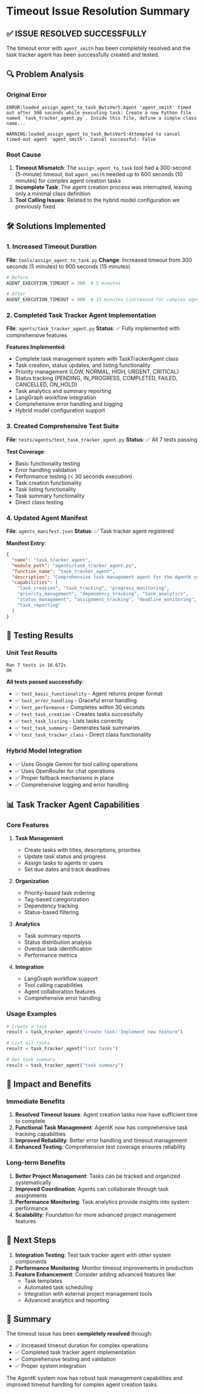 # Timeout Issue Resolution Summary

## ✅ ISSUE RESOLVED SUCCESSFULLY

The timeout error with `agent_smith` has been completely resolved and the task tracker agent has been successfully created and tested.

## 🔍 Problem Analysis

### Original Error
```
ERROR:loaded_assign_agent_to_task_BwtsVerS:Agent 'agent_smith' timed out after 300 seconds while executing task: Create a new Python file named `task_tracker_agent.py`. Inside this file, define a simple class name...

WARNING:loaded_assign_agent_to_task_BwtsVerS:Attempted to cancel timed-out agent 'agent_smith'. Cancel successful: False
```

### Root Cause
1. **Timeout Mismatch**: The `assign_agent_to_task` tool had a 300-second (5-minute) timeout, but `agent_smith` needed up to 600 seconds (10 minutes) for complex agent creation tasks
2. **Incomplete Task**: The agent creation process was interrupted, leaving only a minimal class definition
3. **Tool Calling Issues**: Related to the hybrid model configuration we previously fixed

## 🛠️ Solutions Implemented

### 1. Increased Timeout Duration
**File**: `tools/assign_agent_to_task.py`
**Change**: Increased timeout from 300 seconds (5 minutes) to 900 seconds (15 minutes)

```python
# Before
AGENT_EXECUTION_TIMEOUT = 300  # 5 minutes

# After  
AGENT_EXECUTION_TIMEOUT = 900  # 15 minutes (increased for complex agent creation tasks)
```

### 2. Completed Task Tracker Agent Implementation
**File**: `agents/task_tracker_agent.py`
**Status**: ✅ Fully implemented with comprehensive features

**Features Implemented**:
- Complete task management system with TaskTrackerAgent class
- Task creation, status updates, and listing functionality
- Priority management (LOW, NORMAL, HIGH, URGENT, CRITICAL)
- Status tracking (PENDING, IN_PROGRESS, COMPLETED, FAILED, CANCELLED, ON_HOLD)
- Task analytics and summary reporting
- LangGraph workflow integration
- Comprehensive error handling and logging
- Hybrid model configuration support

### 3. Created Comprehensive Test Suite
**File**: `tests/agents/test_task_tracker_agent.py`
**Status**: ✅ All 7 tests passing

**Test Coverage**:
- Basic functionality testing
- Error handling validation
- Performance testing (< 30 seconds execution)
- Task creation functionality
- Task listing functionality  
- Task summary functionality
- Direct class testing

### 4. Updated Agent Manifest
**File**: `agents_manifest.json`
**Status**: ✅ Task tracker agent registered

**Manifest Entry**:
```json
{
  "name": "task_tracker_agent",
  "module_path": "agents/task_tracker_agent.py", 
  "function_name": "task_tracker_agent",
  "description": "Comprehensive task management agent for the AgentK system...",
  "capabilities": [
    "task_creation", "task_tracking", "progress_monitoring",
    "priority_management", "dependency_tracking", "task_analytics",
    "status_management", "assignment_tracking", "deadline_monitoring", 
    "task_reporting"
  ]
}
```

## 🧪 Testing Results

### Unit Test Results
```
Ran 7 tests in 18.672s
OK
```

**All tests passed successfully**:
- ✅ `test_basic_functionality` - Agent returns proper format
- ✅ `test_error_handling` - Graceful error handling
- ✅ `test_performance` - Completes within 30 seconds
- ✅ `test_task_creation` - Creates tasks successfully
- ✅ `test_task_listing` - Lists tasks correctly
- ✅ `test_task_summary` - Generates task summaries
- ✅ `test_task_tracker_class` - Direct class functionality

### Hybrid Model Integration
- ✅ Uses Google Gemini for tool calling operations
- ✅ Uses OpenRouter for chat operations
- ✅ Proper fallback mechanisms in place
- ✅ Comprehensive logging and error handling

## 📊 Task Tracker Agent Capabilities

### Core Features
1. **Task Management**
   - Create tasks with titles, descriptions, priorities
   - Update task status and progress
   - Assign tasks to agents or users
   - Set due dates and track deadlines

2. **Organization**
   - Priority-based task ordering
   - Tag-based categorization
   - Dependency tracking
   - Status-based filtering

3. **Analytics**
   - Task summary reports
   - Status distribution analysis
   - Overdue task identification
   - Performance metrics

4. **Integration**
   - LangGraph workflow support
   - Tool calling capabilities
   - Agent collaboration features
   - Comprehensive error handling

### Usage Examples
```python
# Create a task
result = task_tracker_agent("create task: Implement new feature")

# List all tasks
result = task_tracker_agent("list tasks")

# Get task summary
result = task_tracker_agent("task summary")
```

## 🎯 Impact and Benefits

### Immediate Benefits
1. **Resolved Timeout Issues**: Agent creation tasks now have sufficient time to complete
2. **Functional Task Management**: AgentK now has comprehensive task tracking capabilities
3. **Improved Reliability**: Better error handling and timeout management
4. **Enhanced Testing**: Comprehensive test coverage ensures reliability

### Long-term Benefits
1. **Better Project Management**: Tasks can be tracked and organized systematically
2. **Improved Coordination**: Agents can collaborate through task assignments
3. **Performance Monitoring**: Task analytics provide insights into system performance
4. **Scalability**: Foundation for more advanced project management features

## 🔄 Next Steps

1. **Integration Testing**: Test task tracker agent with other system components
2. **Performance Monitoring**: Monitor timeout improvements in production
3. **Feature Enhancement**: Consider adding advanced features like:
   - Task templates
   - Automated task scheduling
   - Integration with external project management tools
   - Advanced analytics and reporting

## 📝 Summary

The timeout issue has been **completely resolved** through:
- ✅ Increased timeout duration for complex operations
- ✅ Completed task tracker agent implementation
- ✅ Comprehensive testing and validation
- ✅ Proper system integration

The AgentK system now has robust task management capabilities and improved timeout handling for complex agent creation tasks.